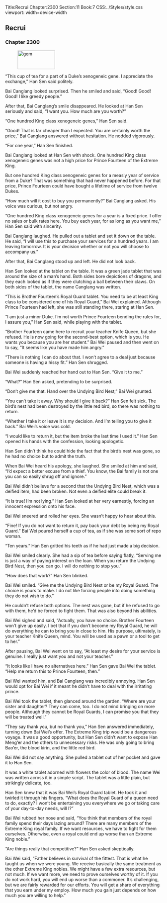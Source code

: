 Title:Recrui 
Chapter:2300 
Section:11 
Book:7 
CSS:../Styles/style.css 
viewport: width=device-width
  
## Recrui
### Chapter 2300
  
<figure>
	<img src="../Images/gem.gif" alt="gem" id="gem" width="120" height="60" />
</figure>
  

  
“This cup of tea for a part of a Duke’s xenogeneic gene. I appreciate the exchange,” Han Sen said politely.

Bai Canglang looked surprised. Then he smiled and said, “Good! Good! Good! I like greedy people.”

After that, Bai Canglang’s smile disappeared. He looked at Han Sen seriously and said, “I want you. How much are you worth?”

“One hundred King class xenogeneic genes,” Han Sen said.

“Good! That is far cheaper than I expected. You are certainly worth the price,” Bai Canglang answered without hesitation. He nodded vigorously.

“For one year,” Han Sen finished.

Bai Canglang looked at Han Sen with shock. One hundred King class xenogeneic genes was not a high price for Prince Fourteen of the Extreme King.

But one hundred King class xenogeneic genes for a measly year of service from a Duke? That was something that had never happened before. For that price, Prince Fourteen could have bought a lifetime of service from twelve Dukes.

“How much will it cost to buy you permanently?” Bai Canglang asked. His voice was curious, but not angry.

“One hundred King class xenogeneic genes for a year is a fixed price. I offer no sales or bulk rates here. You buy each year, for as long as you want me,” Han Sen said with sincerity.

Bai Canglang laughed. He pulled out a tablet and set it down on the table. He said, “I will use this to purchase your services for a hundred years. I am leaving tomorrow. It is your decision whether or not you will choose to accompany us.”

After that, Bai Canglang stood up and left. He did not look back.

Han Sen looked at the tablet on the table. It was a green jade tablet that was around the size of a man’s hand. Both sides bore depictions of dragons, and they each looked as if they were clutching a ball between their claws. On both sides of the tablet, the name Canglang was written.

“This is Brother Fourteen’s Royal Guard tablet. You need to be at least King class to be considered one of his Royal Guard,” Bai Wei explained. Although Prince Fourteen had left, she was still standing there, staring at Han Sen.

“I am just a minor Duke. I’m not worth Prince Fourteen bending the rules for, I assure you,” Han Sen said, while playing with the tablet.

“Brother Fourteen came here to recruit your teacher Knife Queen, but she refused. He is now going for the second-best option, which is you. He wants you because you are her student.” Bai Wei paused and then went on to say, “It seems like you have made him angry.”

“There is nothing I can do about that. I won’t agree to a deal just because someone is having a hissy fit.” Han Sen shrugged.

Bai Wei suddenly reached her hand out to Han Sen. “Give it to me.”

“What?” Han Sen asked, pretending to be surprised.

“Don’t give me that. Hand over the Undying Bird Nest,” Bai Wei grunted.

“You can’t take it away. Why should I give it back?” Han Sen felt sick. The bird’s nest had been destroyed by the little red bird, so there was nothing to return.

“Whether I take it or leave it is my decision. And I’m telling you to give it back.” Bai Wei’s voice was cold.

“I would like to return it, but the item broke the last time I used it.” Han Sen opened his hands with the confession, looking apologetic.

Han Sen didn’t think he could hide the fact that the bird’s nest was gone, so he had no choice but to admit the truth.

When Bai Wei heard his apology, she laughed. She smiled at him and said, “I’d expect a better excuse from a thief. You know, the Bai family is not one you can so easily shrug off and ignore.”

Bai Wei didn’t believe for a second that the Undying Bird Nest, which was a deified item, had been broken. Not even a deified elite could break it.

“It is true! I’m not lying.” Han Sen looked at her very earnestly, forcing an innocent expression onto his face.

Bai Wei sneered and rolled her eyes. She wasn’t happy to hear about this.

“Fine! If you do not want to return it, pay back your debt by being my Royal Guard.” Bai Wei poured herself a cup of tea, as if she was some sort of repo woman.

“Ten years.” Han Sen gritted his teeth as if he had just made a big decision.

Bai Wei smiled clearly. She had a sip of tea before saying flatly, “Serving me is just a way of paying interest on the loan. When you return the Undying Bird Nest, then you can go. I will do nothing to stop you.”

“How does that work?” Han Sen blinked.

Bai Wei smiled. “Give me the Undying Bird Nest or be my Royal Guard. The choice is yours to make. I do not like forcing people into doing something they do not wish to do.”

He couldn’t refuse both options. The nest was gone, but if he refused to go with them, he’d be forced to fight them. That was also beyond his abilities.

Bai Wei sighed and said, “Actually, you have no choice. Brother Fourteen won’t give up easily. I bet that if you don’t become my Royal Guard, he will do everything he can to bring you in close to him. His purpose, ultimately, is your teacher Knife Queen, mind. You will be used as a pawn or a tool to get to her.”

After pausing, Bai Wei went on to say, “At least my desire for your service is genuine. I really just want you and not your teacher.”

“It looks like I have no alternatives here.” Han Sen gave Bai Wei the tablet. “Help me return this to Prince Fourteen, then.”

Bai Wei wanted him, and Bai Canglang was incredibly annoying. Han Sen would opt for Bai Wei if it meant he didn’t have to deal with the irritating prince.

Bai Wei took the tablet, then glanced around the garden. “Where are your sister and daughter? They can come, too. I do not mind bringing on more people. Although they cannot be Royal Guards, I can promise you that they will be treated well.”

“They say thank you, but no thank you,” Han Sen answered immediately, turning down Bai Wei’s offer. The Extreme King trip would be a dangerous voyage. It was a good opportunity, but Han Sen didn’t want to expose Han Meng’er and the others to unnecessary risks. He was only going to bring Bao’er, the blood kirin, and the little red bird.

Bai Wei did not say anything. She pulled a tablet out of her pocket and gave it to Han Sen.

It was a white tablet adorned with flowers the color of blood. The name Wei was written across it in a simple script. The tablet was a little plain, but strikingly delicate, too.

Han Sen knew that it was Bai Wei’s Royal Guard tablet. He took it and twirled it through his fingers. “What does the Royal Guard of a queen need to do, exactly? I won’t be entertaining you everywhere we go or taking care of your day-to-day needs, will I?”

Bai Wei rubbed her nose and said, “You think that members of the royal family spend their days lazing around? There are many members of the Extreme King royal family. If we want resources, we have to fight for them ourselves. Otherwise, even a royal could end up worse than an Extreme King noble.”

“Are things really that competitive?” Han Sen asked skeptically.

Bai Wei said, “Father believes in survival of the fittest. That is what he taught us when we were young. We receive basically the same treatment as the other Extreme King nobles. We might have a few extra resources, but not much. If we want more, we need to prove ourselves worthy of it. If you do not work hard, you will end up worse than a commoner. It’s challenging, but we are fairly rewarded for our efforts. You will get a share of everything that you earn under my employ. How much you gain just depends on how much you are willing to help.”